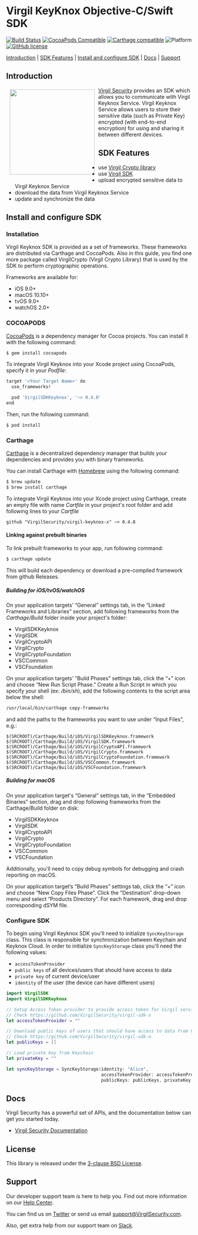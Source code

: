# Virgil KeyKnox Objective-C/Swift SDK

[![Build Status](https://api.travis-ci.com/VirgilSecurity/virgil-keyknox-x.svg?branch=master)](https://travis-ci.com/VirgilSecurity/virgil-keyknox-x)
[![CocoaPods Compatible](https://img.shields.io/cocoapods/v/VirgilSDKKeyknox.svg)](https://cocoapods.org/pods/VirgilSDKKeyknox)
[![Carthage compatible](https://img.shields.io/badge/Carthage-compatible-4BC51D.svg?style=flat)](https://github.com/Carthage/Carthage)
![Platform](https://img.shields.io/cocoapods/p/VirgilSDKKeyknox.svg?style=flat)
[![GitHub license](https://img.shields.io/badge/license-BSD%203--Clause-blue.svg)](https://github.com/VirgilSecurity/virgil/blob/master/LICENSE)


[Introduction](#introduction) | [SDK Features](#sdk-features) | [Install and configure SDK](#install-and-configure-sdk) | [Docs](#docs) | [Support](#support)

## Introduction

<a href="https://developer.virgilsecurity.com/docs"><img width="230px" src="https://cdn.virgilsecurity.com/assets/images/github/logos/virgil-logo-red.png" align="left" hspace="10" vspace="6"></a>[Virgil Security](https://virgilsecurity.com) provides an SDK which allows you to communicate with Virgil Keyknox Service.
Virgil Keyknox Service allows users to store their sensitive data (such as Private Key) encrypted (with end-to-end encryption) for using and sharing it between different devices.

## SDK Features
- use [Virgil Crypto library][_virgil_crypto]
- use [Virgil SDK][_virgil_sdk]
- upload encrypted sensitive data to Virgil Keyknox Service
- download the data from Virgil Keyknox Service
- update and synchronize the data

## Install and configure SDK

### Installation

Virgil Keyknox SDK is provided as a set of frameworks. These frameworks are distributed via Carthage and CocoaPods. Also in this guide, you find one more package called VirgilCrypto (Virgil Crypto Library) that is used by the SDK to perform cryptographic operations.

Frameworks are available for:
- iOS 9.0+
- macOS 10.10+
- tvOS 9.0+
- watchOS 2.0+

### COCOAPODS

[CocoaPods](http://cocoapods.org) is a dependency manager for Cocoa projects. You can install it with the following command:

```bash
$ gem install cocoapods
```

To integrate Virgil Keyknox into your Xcode project using CocoaPods, specify it in your *Podfile*:

```bash
target '<Your Target Name>' do
  use_frameworks!

  pod 'VirgilSDKKeyknox', '~> 0.4.0'
end
```

Then, run the following command:

```bash
$ pod install
```

### Carthage

[Carthage](https://github.com/Carthage/Carthage) is a decentralized dependency manager that builds your dependencies and provides you with binary frameworks.

You can install Carthage with [Homebrew](http://brew.sh/) using the following command:

```bash
$ brew update
$ brew install carthage
```

To integrate Virgil Keyknox into your Xcode project using Carthage, create an empty file with name *Cartfile* in your project's root folder and add following lines to your *Cartfile*

```
github "VirgilSecurity/virgil-keyknox-x" ~> 0.4.0
```

#### Linking against prebuilt binaries

To link prebuilt frameworks to your app, run following command:

```bash
$ carthage update
```

This will build each dependency or download a pre-compiled framework from github Releases.

##### Building for iOS/tvOS/watchOS

On your application targets’ “General” settings tab, in the “Linked Frameworks and Libraries” section, add following frameworks from the *Carthage/Build* folder inside your project's folder:
 - VirgilSDKKeyknox
 - VirgilSDK
 - VirgilCryptoAPI
 - VirgilCrypto
 - VirgilCryptoFoundation
 - VSCCommon
 - VSCFoundation

On your application targets’ “Build Phases” settings tab, click the “+” icon and choose “New Run Script Phase.” Create a Run Script in which you specify your shell (ex: */bin/sh*), add the following contents to the script area below the shell:

```bash
/usr/local/bin/carthage copy-frameworks
```

and add the paths to the frameworks you want to use under “Input Files”, e.g.:

```
$(SRCROOT)/Carthage/Build/iOS/VirgilSDKKeyknox.framework
$(SRCROOT)/Carthage/Build/iOS/VirgilSDK.framework
$(SRCROOT)/Carthage/Build/iOS/VirgilCryptoAPI.framework
$(SRCROOT)/Carthage/Build/iOS/VirgilCrypto.framework
$(SRCROOT)/Carthage/Build/iOS/VirgilCryptoFoundation.framework
$(SRCROOT)/Carthage/Build/iOS/VSCCommon.framework
$(SRCROOT)/Carthage/Build/iOS/VSCFoundation.framework
```

##### Building for macOS

On your application target's “General” settings tab, in the “Embedded Binaries” section, drag and drop following frameworks from the Carthage/Build folder on disk:
 - VirgilSDKKeyknox
 - VirgilSDK
 - VirgilCryptoAPI
 - VirgilCrypto
 - VirgilCryptoFoundation
 - VSCCommon
 - VSCFoundation

Additionally, you'll need to copy debug symbols for debugging and crash reporting on macOS.

On your application target’s “Build Phases” settings tab, click the “+” icon and choose “New Copy Files Phase”.
Click the “Destination” drop-down menu and select “Products Directory”. For each framework, drag and drop corresponding dSYM file.

 ### Configure SDK

To begin using Virgil Keyknox SDK you'll need to initialize `SyncKeyStorage` class. This class is responsible for synchronization between Keychain and Keyknox Cloud.
In order to initialize `SyncKeyStorage` class you'll need the following values:
- `accessTokenProvider`
- `public keys` of all devices/users that should have access to data
- `private key` of current device/user
- `identity` of the user (the device can have different users)

```swift
import VirgilSDK
import VirgilSDKKeyknox

// Setup Access Token provider to provide access token for Virgil services
// Check https://github.com/VirgilSecurity/virgil-sdk-x
let accessTokenProvider = ""

// Download public keys of users that should have access to data from Virgil Cards service
// Check https://github.com/VirgilSecurity/virgil-sdk-x
let publicKeys = []

// Load private key from Keychain
let privateKey = ""

let syncKeyStorage = SyncKeyStorage(identity: "Alice",
                                    accessTokenProvider: accessTokenProvider,
                                    publicKeys: publicKeys, privateKey: privateKey)
```

## Docs
Virgil Security has a powerful set of APIs, and the documentation below can get you started today.

* [Virgil Security Documentation][_documentation]

## License

This library is released under the [3-clause BSD License](LICENSE).

## Support
Our developer support team is here to help you. Find out more information on our [Help Center](https://help.virgilsecurity.com/).

You can find us on [Twitter](https://twitter.com/VirgilSecurity) or send us email support@VirgilSecurity.com.

Also, get extra help from our support team on [Slack](https://virgilsecurity.slack.com/join/shared_invite/enQtMjg4MDE4ODM3ODA4LTc2OWQwOTQ3YjNhNTQ0ZjJiZDc2NjkzYjYxNTI0YzhmNTY2ZDliMGJjYWQ5YmZiOGU5ZWEzNmJiMWZhYWVmYTM).

[_virgil_crypto]: https://github.com/VirgilSecurity/virgil-crypto-c
[_virgil_sdk]: https://github.com/VirgilSecurity/virgil-sdk-x
[_documentation]: https://developer.virgilsecurity.com/
[_dashboard]: https://dashboard.virgilsecurity.com/


